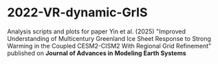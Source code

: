 # 2022-VR-dynamic-GrIS
Analysis scripts and plots for paper Yin et al. (2025) "Improved Understanding of Multicentury Greenland Ice Sheet Response to Strong Warming in the Coupled CESM2-CISM2 With Regional Grid Refinement" published on **Journal of Advances in Modeling Earth Systems**
